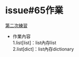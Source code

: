# issue#65作業
[第二次練習](https://github.com/jasonlin0301/__11304_python_2024_tvdi__/blob/main/homework/%E6%9E%97%E5%AE%A3%E5%AE%89/issue65/_compiex.ipynb)  

* 作業內容  
1.list[list]：list內存list  
2.list[dict]：list內存dictionary  